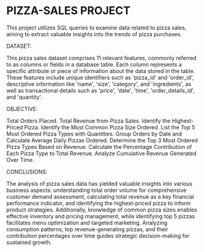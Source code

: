 # PIZZA-SALES PROJECT
This project utilizes SQL queries to examine data related to pizza sales, aiming to extract valuable insights into the trends of pizza purchases.

DATASET:

This pizza sales dataset comprises 11 relevant features, commonly referred to as columns or fields in a database table. Each column represents a specific attribute or piece of information about the data stored in the table. These features include unique identifiers such as 'pizza_id' and 'order_id', descriptive information like 'name', 'size', 'category', and 'ingredients', as well as transactional details such as 'price', 'date', 'time', 'order_details_id', and 'quantity'.

OBJECTIVE:

Total Orders Placed.
Total Revenue from Pizza Sales.
Identify the Highest-Priced Pizza.
Identify the Most Common Pizza Size Ordered.
List the Top 5 Most Ordered Pizza Types with Quantities.
Group Orders by Date and Calculate Average Daily Pizzas Ordered.
Determine the Top 3 Most Ordered Pizza Types Based on Revenue.
Calculate the Percentage Contribution of Each Pizza Type to Total Revenue.
Analyze Cumulative Revenue Generated Over Time.


CONCLUSIONS: 

The analysis of pizza sales data has yielded valuable insights into various business aspects: understanding total order volume for comprehensive customer demand assessment, calculating total revenue as a key financial performance indicator, and identifying the highest-priced pizza to inform product strategies. Additionally, knowledge of common pizza sizes enables effective inventory and pricing management, while identifying top 5 pizzas facilitates menu optimization and targeted marketing. Analyzing consumption patterns, top revenue-generating pizzas, and their contribution percentages over time guides strategic decision-making for sustained growth.
